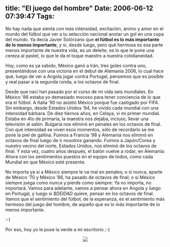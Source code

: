 title: "El juego del hombre"
Date: 2006-06-12 07:39:47
Tags: 
---
No hay nada que sienta con más intensidad, excitación, ánimo y amor en el mundo del fútbol que ver a tu selección nacional anotar un gol en una copa del mundo. Ya decía Javier Solórzano que <strong>el fútbol es lo más importante de lo menos importante</strong>, y sí, desde luego, pero qué hermosa es esa parte menos importante de nuestra vida, es un deleite, es lo que le pone una cereza al pastel, lo que le da el toque maestro a nuestra cotidianeidad.

Hoy, como es ya sabido, México ganó a Irán, tres goles contra uno, presentándose con una victoria en el debut de Alemania 2006, lo cual hace que, luego de ver a Angola jugar contra Portugal, pensemos que es posible y real pasar a la segunda ronda, a los octavos de final.

Desde que nací han pasado por el curso de mi vida seis mundiales. En México &#8216;86 estaba yo demasiado mocoso para tener conciencia de lo que era el fútbol. A Italia &#8216;90 no asistió México porque fue castigado por FIFA. Sin embargo, desde Estados Unidos &#8216;94, he vivido cada mundial con una intensidad bárbara. De diez tiernos años, en Celaya, vi mi primer mundial. Estaba en 4to de primaria, la maestra nos dejaba, incluso, llevar una televisión al salón. Bulgaria nos eliminó en penales en los octavos de final. Con qué intensidad se viven esos momentos, sólo de recordarlo se me pone la piel de gallina. Fuimos a Francia &#8216;98 y Alemania nos eliminó en octavos de final luego de ir nosotros ganando. Fuimos a Japón/Corea y nuestro vecino del norte, Estados Unidos, nos eliminó de los octavos de final. Y esta vez, cuatro años después, el balón vuelve a rodar, en Alemania: Ahora con los sentimientos puestos en el equipo de todos, como cada Mundial en que México esté presente.

No importa ya si a México siempre le va mal en penales; o si nunca, aparte de México &#8216;70 y México &#8216;86, ha pasado de octavos de final; o si México siempre juega como nunca y pierde como siempre: Ya no importa, no importará. Vamos para adelante, vamos a pensar ahora en Angola y luego en Portugal, y luego si <em>$DEIDAD</em> quiere, pensar en los octavos de final. Vamos que el sentimiento del fútbol, de la esperanza, es el sentimiento más hermoso del juego del hombre, de aquello que es lo más importante de lo menos importante.

:-)

Por eso, hoy yo le puse la verde a mi escritorio ;-)

<p align="center"><a href="http://www.damog.net/files/misc/vamos-muchachos.png"><img src="http://www.damog.net/files/misc/vamos-muchachos-mini.png"/></a> </p>
